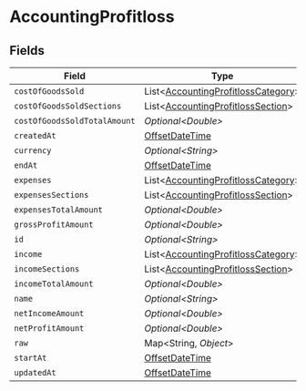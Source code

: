 # AccountingProfitloss


## Fields

| Field                                                                                      | Type                                                                                       | Required                                                                                   | Description                                                                                |
| ------------------------------------------------------------------------------------------ | ------------------------------------------------------------------------------------------ | ------------------------------------------------------------------------------------------ | ------------------------------------------------------------------------------------------ |
| `costOfGoodsSold`                                                                          | List\<[AccountingProfitlossCategory](../../models/shared/AccountingProfitlossCategory.md)> | :heavy_minus_sign:                                                                         | @deprecated                                                                                |
| `costOfGoodsSoldSections`                                                                  | List\<[AccountingProfitlossSection](../../models/shared/AccountingProfitlossSection.md)>   | :heavy_minus_sign:                                                                         | N/A                                                                                        |
| `costOfGoodsSoldTotalAmount`                                                               | *Optional\<Double>*                                                                        | :heavy_minus_sign:                                                                         | N/A                                                                                        |
| `createdAt`                                                                                | [OffsetDateTime](https://docs.oracle.com/javase/8/docs/api/java/time/OffsetDateTime.html)  | :heavy_minus_sign:                                                                         | N/A                                                                                        |
| `currency`                                                                                 | *Optional\<String>*                                                                        | :heavy_minus_sign:                                                                         | N/A                                                                                        |
| `endAt`                                                                                    | [OffsetDateTime](https://docs.oracle.com/javase/8/docs/api/java/time/OffsetDateTime.html)  | :heavy_minus_sign:                                                                         | N/A                                                                                        |
| `expenses`                                                                                 | List\<[AccountingProfitlossCategory](../../models/shared/AccountingProfitlossCategory.md)> | :heavy_minus_sign:                                                                         | @deprecated                                                                                |
| `expensesSections`                                                                         | List\<[AccountingProfitlossSection](../../models/shared/AccountingProfitlossSection.md)>   | :heavy_minus_sign:                                                                         | N/A                                                                                        |
| `expensesTotalAmount`                                                                      | *Optional\<Double>*                                                                        | :heavy_minus_sign:                                                                         | N/A                                                                                        |
| `grossProfitAmount`                                                                        | *Optional\<Double>*                                                                        | :heavy_minus_sign:                                                                         | N/A                                                                                        |
| `id`                                                                                       | *Optional\<String>*                                                                        | :heavy_minus_sign:                                                                         | N/A                                                                                        |
| `income`                                                                                   | List\<[AccountingProfitlossCategory](../../models/shared/AccountingProfitlossCategory.md)> | :heavy_minus_sign:                                                                         | @deprecated                                                                                |
| `incomeSections`                                                                           | List\<[AccountingProfitlossSection](../../models/shared/AccountingProfitlossSection.md)>   | :heavy_minus_sign:                                                                         | N/A                                                                                        |
| `incomeTotalAmount`                                                                        | *Optional\<Double>*                                                                        | :heavy_minus_sign:                                                                         | N/A                                                                                        |
| `name`                                                                                     | *Optional\<String>*                                                                        | :heavy_minus_sign:                                                                         | N/A                                                                                        |
| `netIncomeAmount`                                                                          | *Optional\<Double>*                                                                        | :heavy_minus_sign:                                                                         | N/A                                                                                        |
| `netProfitAmount`                                                                          | *Optional\<Double>*                                                                        | :heavy_minus_sign:                                                                         | N/A                                                                                        |
| `raw`                                                                                      | Map\<String, *Object*>                                                                     | :heavy_minus_sign:                                                                         | N/A                                                                                        |
| `startAt`                                                                                  | [OffsetDateTime](https://docs.oracle.com/javase/8/docs/api/java/time/OffsetDateTime.html)  | :heavy_minus_sign:                                                                         | N/A                                                                                        |
| `updatedAt`                                                                                | [OffsetDateTime](https://docs.oracle.com/javase/8/docs/api/java/time/OffsetDateTime.html)  | :heavy_minus_sign:                                                                         | N/A                                                                                        |